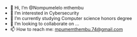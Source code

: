 - 👋 Hi, I’m @Nompumelelo mthembu
- 👀 I’m interested in Cybersecurity
- 🌱 I’m currently studying Computer science honors degree
- 💞️ I’m looking to collaborate on ...
- 📫 How to reach me: mpumemthembu.74@gmail.com

<!---
Nompumelelomthembu/Nompumelelomthembu is a ✨ special ✨ repository because its `README.md` (this file) appears on your GitHub profile.
You can click the Preview link to take a look at your changes.
--->
